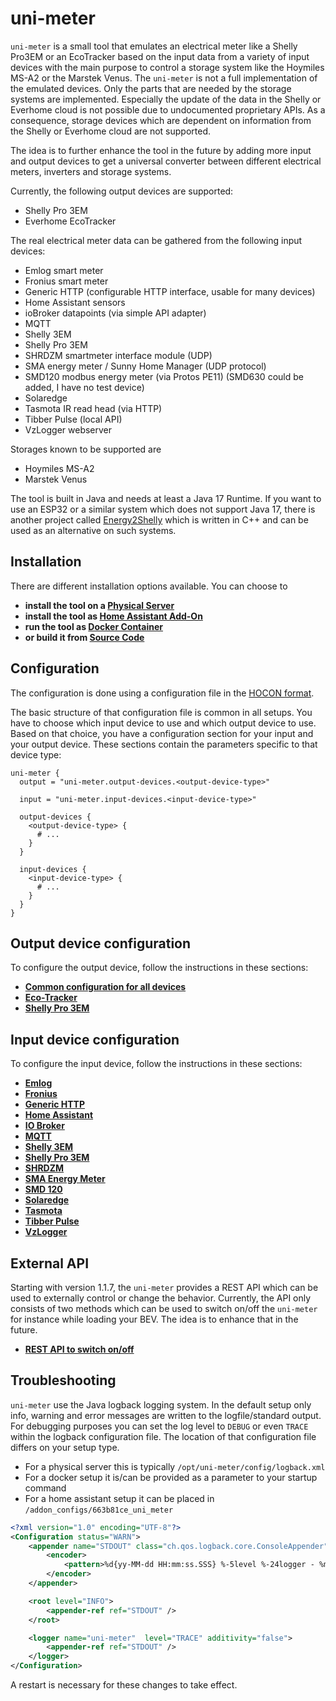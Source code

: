 # uni-meter

`uni-meter` is a small tool that emulates an electrical meter like a Shelly Pro3EM or an EcoTracker based on the
input data from a variety of input devices with the main purpose to control a storage system like the Hoymiles MS-A2
or the Marstek Venus. The `uni-meter` is not a full implementation of the emulated devices. Only the parts that are
needed by the storage systems are implemented. Especially the update of the data in the Shelly or Everhome cloud 
is not possible due to undocumented proprietary APIs. As a consequence, storage devices which are dependent on 
information from the Shelly or Everhome cloud are not supported.

The idea is to further enhance the tool in the future by adding more input and output devices to get a universal
converter between different electrical meters, inverters and storage systems.

Currently, the following output devices are supported:

* Shelly Pro 3EM
* Everhome EcoTracker

The real electrical meter data can be gathered from the following input devices:

- Emlog smart meter
- Fronius smart meter
- Generic HTTP (configurable HTTP interface, usable for many devices)
- Home Assistant sensors
- ioBroker datapoints (via simple API adapter)
- MQTT
- Shelly 3EM
- Shelly Pro 3EM
- SHRDZM smartmeter interface module (UDP)
- SMA energy meter / Sunny Home Manager (UDP protocol)
- SMD120 modbus energy meter (via Protos PE11) (SMD630 could be added, I have no test device)
- Solaredge
- Tasmota IR read head (via HTTP)
- Tibber Pulse (local API) 
- VzLogger webserver

Storages known to be supported are

* Hoymiles MS-A2
* Marstek Venus

The tool is built in Java and needs at least a Java 17 Runtime. If you want to use an ESP32 or a similar system which 
does not support Java 17, there is another project called [Energy2Shelly](https://github.com/TheRealMoeder/Energy2Shelly_ESP) which is written in C++ and can be used 
as an alternative on such systems. 

## Installation

There are different installation options available. You can choose to 

* **install the tool on a [Physical Server](doc/install/BareMetal.md)**
* **install the tool as [Home Assistant Add-On](doc/install/HomeAssistant.md)**
* **run the tool as [Docker Container](doc/install/Docker.md)**
* **or build it from [Source Code](doc/install/Building.md)** 

## Configuration

The configuration is done using a configuration file in the [HOCON format](https://github.com/lightbend/config/blob/main/HOCON.md). 

The basic structure of that configuration file is common in all setups. You have to choose which input device to use and
which output device to use. Based on that choice, you have a configuration section for your input and your output device.
These sections contain the parameters specific to that device type:

```hocon
uni-meter {
  output = "uni-meter.output-devices.<output-device-type>"
  
  input = "uni-meter.input-devices.<input-device-type>"
  
  output-devices {
    <output-device-type> {
      # ...
    }
  }

  input-devices {
    <input-device-type> {
      # ...
    }
  }
}

```

## Output device configuration

To configure the output device, follow the instructions in these sections:

* **[Common configuration for all devices](doc/output/Common.md)**
* **[Eco-Tracker](doc/output/EcoTracker.md)**
* **[Shelly Pro 3EM](doc/output/ShellyPro3EM.md)**

## Input device configuration

To configure the input device, follow the instructions in these sections:

* **[Emlog](doc/input/Emlog.md)**
* **[Fronius](doc/input/Fronius.md)**
* **[Generic HTTP](doc/input/GenericHttp.md)**
* **[Home Assistant](doc/input/HomeAssistant.md)**
* **[IO Broker](doc/input/IoBroker.md)**
* **[MQTT](doc/input/Mqtt.md)**
* **[Shelly 3EM](doc/input/Shelly3Em.md)**
* **[Shelly Pro 3EM](doc/input/ShellyPro3Em.md)**
* **[SHRDZM](doc/input/ShrDzm.md)**
* **[SMA Energy Meter](doc/input/SmaEnergyMeter.md)**
* **[SMD 120](doc/input/Smd120.md)**
* **[Solaredge](doc/input/Solaredge.md)**
* **[Tasmota](doc/input/Tasmota.md)**
* **[Tibber Pulse](doc/input/TibberPulse.md)**
* **[VzLogger](doc/input/VzLogger.md)**

## External API

Starting with version 1.1.7, the `uni-meter` provides a REST API which can be used to externally control or change the
behavior. Currently, the API only consists of two methods which can be used to switch on/off the `uni-meter` for instance
while loading your BEV. The idea is to enhance that in the future.

* **[REST API to switch on/off](doc/api/SwitchOnOff.md)**

## Troubleshooting

`uni-meter` use the Java logback logging system. In the default setup only info, warning and error messages are written
to the logfile/standard output. For debugging purposes you can set the log level to `DEBUG` or even 
`TRACE` within the logback configuration file. The location of that configuration file differs on your setup type.

* For a physical server this is typically `/opt/uni-meter/config/logback.xml`
* For a docker setup it is/can be provided as a parameter to your startup command
* For a home assistant setup it can be placed in `/addon_configs/663b81ce_uni_meter`

```xml
<?xml version="1.0" encoding="UTF-8"?>
<Configuration status="WARN">
    <appender name="STDOUT" class="ch.qos.logback.core.ConsoleAppender">
        <encoder>
            <pattern>%d{yy-MM-dd HH:mm:ss.SSS} %-5level %-24logger - %msg%n</pattern>
        </encoder>
    </appender>

    <root level="INFO">
        <appender-ref ref="STDOUT" />
    </root>

    <logger name="uni-meter"  level="TRACE" additivity="false">
        <appender-ref ref="STDOUT" />
    </logger>
</Configuration>
```

A restart is necessary for these changes to take effect.

